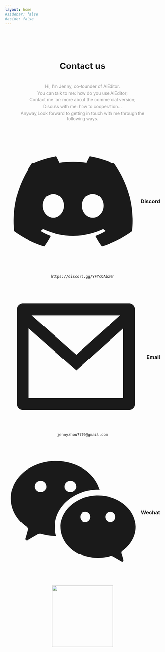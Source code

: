 ```yaml
---
layout: home
#sidebar: false
#aside: false
---
```


<style scoped>
.VPHome{
    border-top: 1px solid #eee;
}

.VPHome svg{
    width: 24px;
    display: inline-block;
    margin: 0 5px;
}

.h1,h2,h3,h4{
    display: flex;
  align-items: center;
  justify-content: center;
}

.wechat {
    text-align: center;
}
.wechat img{
    width: 200px;
    display: inline-block;
}

.other{
    padding: 20px;
}
.other svg{
    fill: #333;
    width: 30px;
}
</style>


<div style="text-align: center;padding: 60px 0 30px;">

# Contact us

<div style="color: #999;margin: 40px;">

<p style="margin:5px 0;">Hi, I'm Jenny, co-founder of AiEditor. </p>
<p style="margin:5px 0;">You can talk to me: how do you use AiEditor;</p>
<p style="margin:5px 0;">Contact me for: more about the commercial version;</p>
<p style="margin:5px 0;">Discuss with me: how to cooperation... </p>
<p style="margin:5px 0;">Anyway,Look forward to getting in touch with me through the following ways. </p>

</div>

### <svg xmlns="http://www.w3.org/2000/svg" viewBox="0 0 24 24" fill="currentColor"><path d="M19.3034 5.33716C17.9344 4.71103 16.4805 4.2547 14.9629 4C14.7719 4.32899 14.5596 4.77471 14.411 5.12492C12.7969 4.89144 11.1944 4.89144 9.60255 5.12492C9.45397 4.77471 9.2311 4.32899 9.05068 4C7.52251 4.2547 6.06861 4.71103 4.70915 5.33716C1.96053 9.39111 1.21766 13.3495 1.5891 17.2549C3.41443 18.5815 5.17612 19.388 6.90701 19.9187C7.33151 19.3456 7.71356 18.73 8.04255 18.0827C7.41641 17.8492 6.82211 17.5627 6.24904 17.2231C6.39762 17.117 6.5462 17.0003 6.68416 16.8835C10.1438 18.4648 13.8911 18.4648 17.3082 16.8835C17.4568 17.0003 17.5948 17.117 17.7434 17.2231C17.1703 17.5627 16.576 17.8492 15.9499 18.0827C16.2789 18.73 16.6609 19.3456 17.0854 19.9187C18.8152 19.388 20.5875 18.5815 22.4033 17.2549C22.8596 12.7341 21.6806 8.80747 19.3034 5.33716ZM8.5201 14.8459C7.48007 14.8459 6.63107 13.9014 6.63107 12.7447C6.63107 11.5879 7.45884 10.6434 8.5201 10.6434C9.57071 10.6434 10.4303 11.5879 10.4091 12.7447C10.4091 13.9014 9.57071 14.8459 8.5201 14.8459ZM15.4936 14.8459C14.4535 14.8459 13.6034 13.9014 13.6034 12.7447C13.6034 11.5879 14.4323 10.6434 15.4936 10.6434C16.5442 10.6434 17.4038 11.5879 17.3825 12.7447C17.3825 13.9014 16.5548 14.8459 15.4936 14.8459Z"></path></svg>  Discord

<a href="https://discord.gg/YFYcQAbz4r" style="text-decoration: none" target="_blank">

`https://discord.gg/YFYcQAbz4r`

</a>



### <svg  xmlns="http://www.w3.org/2000/svg" viewBox="0 0 24 24" fill="currentColor"><path d="M3 3H21C21.5523 3 22 3.44772 22 4V20C22 20.5523 21.5523 21 21 21H3C2.44772 21 2 20.5523 2 20V4C2 3.44772 2.44772 3 3 3ZM20 7.23792L12.0718 14.338L4 7.21594V19H20V7.23792ZM4.51146 5L12.0619 11.662L19.501 5H4.51146Z"></path></svg>  Email

<a href="mailto:ennyzhou7799@gmail.com" style="text-decoration: none">

`jennyzhou7799@gmail.com`

</a>

### <svg xmlns="http://www.w3.org/2000/svg" viewBox="0 0 24 24" fill="currentColor"><path d="M18.5753 13.7114C19.0742 13.7114 19.4733 13.2873 19.4733 12.8134C19.4733 12.3145 19.0742 11.9155 18.5753 11.9155C18.0765 11.9155 17.6774 12.3145 17.6774 12.8134C17.6774 13.3123 18.0765 13.7114 18.5753 13.7114ZM14.1497 13.7114C14.6485 13.7114 15.0476 13.2873 15.0476 12.8134C15.0476 12.3145 14.6485 11.9155 14.1497 11.9155C13.6508 11.9155 13.2517 12.3145 13.2517 12.8134C13.2517 13.3123 13.6508 13.7114 14.1497 13.7114ZM20.717 18.7516C20.5942 18.8253 20.5205 18.9482 20.5451 19.1202C20.5451 19.1693 20.5451 19.2185 20.5696 19.2676C20.6679 19.6854 20.8643 20.349 20.8643 20.3736C20.8643 20.4473 20.8889 20.4964 20.8889 20.5456C20.8889 20.6685 20.7907 20.7668 20.6679 20.7668C20.6187 20.7668 20.5942 20.7422 20.5451 20.7176L19.0961 19.882C18.9978 19.8329 18.875 19.7837 18.7522 19.7837C18.6786 19.7837 18.6049 19.7837 18.5558 19.8083C17.8681 20.0049 17.1559 20.1032 16.3946 20.1032C12.7352 20.1032 9.78815 17.6456 9.78815 14.5983C9.78815 11.5509 12.7352 9.09329 16.3946 9.09329C20.0539 9.09329 23.001 11.5509 23.001 14.5983C23.001 16.2448 22.1168 17.7439 20.717 18.7516ZM16.6737 8.09757C16.581 8.09473 16.488 8.09329 16.3946 8.09329C12.2199 8.09329 8.78815 10.9536 8.78815 14.5983C8.78815 15.1519 8.86733 15.6874 9.01626 16.1975H8.92711C8.04096 16.1975 7.15481 16.0503 6.3425 15.8296C6.26866 15.805 6.19481 15.805 6.12097 15.805C5.97327 15.805 5.82558 15.8541 5.7025 15.9277L3.95482 16.9334C3.90559 16.958 3.85635 16.9825 3.80712 16.9825C3.65943 16.9825 3.53636 16.8599 3.53636 16.7127C3.53636 16.6391 3.56097 16.59 3.58559 16.5164C3.6102 16.4919 3.83174 15.6824 3.95482 15.1918C3.95482 15.1427 3.97943 15.0691 3.97943 15.0201C3.97943 14.8238 3.88097 14.6766 3.75789 14.5785C2.05944 13.3765 1.00098 11.5858 1.00098 9.59876C1.00098 5.94369 4.5702 3 8.95173 3C12.7157 3 15.8802 5.16856 16.6737 8.09757ZM11.5199 8.51604C12.0927 8.51604 12.5462 8.03871 12.5462 7.4898C12.5462 6.91701 12.0927 6.46356 11.5199 6.46356C10.9471 6.46356 10.4937 6.91701 10.4937 7.4898C10.4937 8.06258 10.9471 8.51604 11.5199 8.51604ZM6.26045 8.51604C6.83324 8.51604 7.28669 8.03871 7.28669 7.4898C7.28669 6.91701 6.83324 6.46356 6.26045 6.46356C5.68767 6.46356 5.23421 6.91701 5.23421 7.4898C5.23421 8.06258 5.68767 8.51604 6.26045 8.51604Z"></path></svg> Wechat

<div class="wechat">

![](/assets/image/wechat-jenny.png)

</div>



<!-- ### 其他

<div class="other">

<a href="">
<svg xmlns="http://www.w3.org/2000/svg" viewBox="0 0 24 24" fill="currentColor"><path d="M22.2125 5.65605C21.4491 5.99375 20.6395 6.21555 19.8106 6.31411C20.6839 5.79132 21.3374 4.9689 21.6493 4.00005C20.8287 4.48761 19.9305 4.83077 18.9938 5.01461C18.2031 4.17106 17.098 3.69303 15.9418 3.69434C13.6326 3.69434 11.7597 5.56661 11.7597 7.87683C11.7597 8.20458 11.7973 8.52242 11.8676 8.82909C8.39047 8.65404 5.31007 6.99005 3.24678 4.45941C2.87529 5.09767 2.68005 5.82318 2.68104 6.56167C2.68104 8.01259 3.4196 9.29324 4.54149 10.043C3.87737 10.022 3.22788 9.84264 2.64718 9.51973C2.64654 9.5373 2.64654 9.55487 2.64654 9.57148C2.64654 11.5984 4.08819 13.2892 6.00199 13.6731C5.6428 13.7703 5.27232 13.8194 4.90022 13.8191C4.62997 13.8191 4.36771 13.7942 4.11279 13.7453C4.64531 15.4065 6.18886 16.6159 8.0196 16.6491C6.53813 17.8118 4.70869 18.4426 2.82543 18.4399C2.49212 18.4402 2.15909 18.4205 1.82812 18.3811C3.74004 19.6102 5.96552 20.2625 8.23842 20.2601C15.9316 20.2601 20.138 13.8875 20.138 8.36111C20.138 8.1803 20.1336 7.99886 20.1256 7.81997C20.9443 7.22845 21.651 6.49567 22.2125 5.65605Z"></path></svg>
</a>
<a href="">
<svg xmlns="http://www.w3.org/2000/svg" viewBox="0 0 24 24" fill="currentColor"><path d="M4.00098 3H20.001C20.5533 3 21.001 3.44772 21.001 4V20C21.001 20.5523 20.5533 21 20.001 21H4.00098C3.44869 21 3.00098 20.5523 3.00098 20V4C3.00098 3.44772 3.44869 3 4.00098 3ZM5.00098 5V19H19.001V5H5.00098ZM7.50098 9C6.67255 9 6.00098 8.32843 6.00098 7.5C6.00098 6.67157 6.67255 6 7.50098 6C8.3294 6 9.00098 6.67157 9.00098 7.5C9.00098 8.32843 8.3294 9 7.50098 9ZM6.50098 10H8.50098V17.5H6.50098V10ZM12.001 10.4295C12.5854 9.86534 13.2665 9.5 14.001 9.5C16.072 9.5 17.501 11.1789 17.501 13.25V17.5H15.501V13.25C15.501 12.2835 14.7175 11.5 13.751 11.5C12.7845 11.5 12.001 12.2835 12.001 13.25V17.5H10.001V10H12.001V10.4295Z"></path></svg>
</a>
</div> -->

</div>

